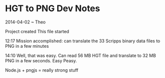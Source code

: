 HGT to PNG Dev Notes
===


2014-04-02 ~ Theo

Project created 
This file started

12:17
Mission accomplished: can translate the 33 Scripps binary data files to PNG in a few minutes

14:10
Well, that was easy. Can read 56 MB HGT file and translate to 32 MB PNG in a few seconds. Easy Peasy.

Node.js + pngjs = really strong stuff